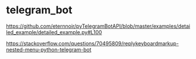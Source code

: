 # telegram_bot

https://github.com/eternnoir/pyTelegramBotAPI/blob/master/examples/detailed_example/detailed_example.py#L100

https://stackoverflow.com/questions/70495809/replykeyboardmarkup-nested-menu-python-telegram-bot